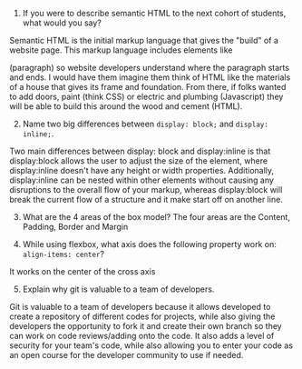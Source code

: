 
1. If you were to describe semantic HTML to the next cohort of students, what would you say?

Semantic HTML is the initial markup language that gives the "build" of a website page. This markup language includes elements like <p> (paragraph) so website developers understand where the paragraph starts and ends. I would have them imagine them think of HTML like the materials of a house that gives its frame and foundation. From there, if folks wanted to add doors, paint (think CSS) or electric and plumbing (Javascript) they will be able to build this around the wood and cement (HTML). 

2. Name two big differences between ```display: block;``` and ```display: inline;```.

Two main differences between display: block and display:inline is that display:block allows the user to adjust the size of the element, where display:inline doesn't have any height or width properties. Additionally, display:inline can be nested within other elements without causing any disruptions to the overall flow of your markup, whereas display:block will break the current flow of a structure and it make start off on another line.

3. What are the 4 areas of the box model?
The four areas are the Content, Padding, Border and Margin

4. While using flexbox, what axis does the following property work on: ```align-items: center```?

It works on the center of the cross axis

5. Explain why git is valuable to a team of developers.

Git is valuable to a team of developers because it allows developed to create a repository of different codes for projects, while also giving the developers the opportunity to fork it and create their own branch so they can work on code reviews/adding onto the code. It also adds a level of security for your team's code, while also allowing you to enter your code as an open course for the developer community to use if needed. 